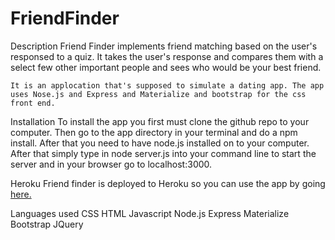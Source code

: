 # FriendFinder

Description
    Friend Finder implements friend matching based on the user's responsed to a quiz. It takes the user's response and compares them with a select few other important people and sees who would be your best friend. 

    It is an applocation that's supposed to simulate a dating app. The app uses Nose.js and Express and Materialize and bootstrap for the css front end.

Installation
    To install the app you first must clone the github repo to your computer. Then go to the app directory in your terminal and do a npm install. After that you need to have node.js installed on to your computer. After that simply type in node server.js into your command line to start the server and in your browser go to localhost:3000.

Heroku
    Friend finder is deployed to Heroku so you can use the app by going <a href="https://stormy-ravine-72203.herokuapp.com/">here.</a>

Languages used
    CSS
    HTML
    Javascript
    Node.js
    Express
    Materialize
    Bootstrap
    JQuery
